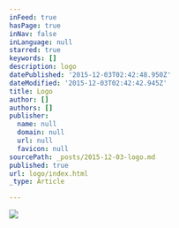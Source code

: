 ```yaml
---
inFeed: true
hasPage: true
inNav: false
inLanguage: null
starred: true
keywords: []
description: logo
datePublished: '2015-12-03T02:42:48.950Z'
dateModified: '2015-12-03T02:42:42.945Z'
title: Logo
author: []
authors: []
publisher:
  name: null
  domain: null
  url: null
  favicon: null
sourcePath: _posts/2015-12-03-logo.md
published: true
url: logo/index.html
_type: Article

---
```

![](https://the-grid-user-content.s3-us-west-2.amazonaws.com/0efca2b5-3b84-46d1-90aa-d4b2de0586c0.png)